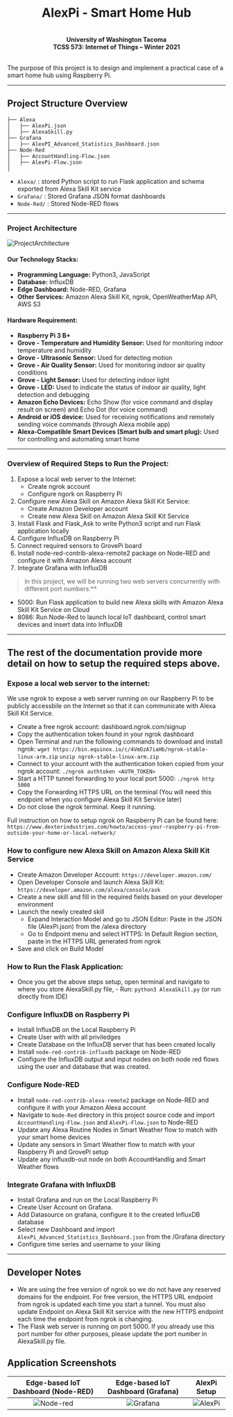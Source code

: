 <h1 align="center">AlexPi - Smart Home Hub</h1>

<p align="center">
 <b><br>University of Washington Tacoma</b><br>
 <b>TCSS 573: Internet of Things – Winter 2021</b><br><br>
</p>

The purpose of this project is to design and implement a practical case of a smart home hub using Raspberry Pi. 

-----

## Project Structure Overview

```
├── Alexa
│   ├── AlexPi.json
│   ├── AlexaSkill.py
├── Grafana
│   ├── AlexPI_Advanced_Statistics_Dashboard.json
├── Node-Red
│   ├── AccountHandling-Flow.json
│   ├── AlexPi-Flow.json
│
```
- `Alexa/` : stored Python script to run Flask application and schema exported from Alexa Skill Kit service
- `Grafana/` : Stored Grafana JSON format dashboards
- `Node-Red/` : Stored Node-RED flows

-----

### Project Architecture
![ProjectArchitecture](https://tcss573-iot-thida.s3.us-east-2.amazonaws.com/alexpi-architecture.png)

#### Our Technology Stacks:
- **Programming Language:** Python3, JavaScript
- **Database:** InfluxDB
- **Edge Dashboard:** Node-RED, Grafana
- **Other Services:** Amazon Alexa Skill Kit, ngrok, OpenWeatherMap API, AWS S3

#### Hardware Requirement:
- **Raspberry Pi 3 B+**
- **Grove - Temperature and Humidity Sensor:** Used for monitoring indoor temperature and humidity
- **Grove - Ultrasonic Sensor:** Used for detecting motion
- **Grove - Air Quality Sensor:** Used for monitoring indoor air quality conditions
- **Grove - Light Sensor:** Used for detecting indoor light
- **Grove - LED:** Used to indicate the status of indoor air quality, light detection and debugging
- **Amazon Echo Devices:** Echo Show (for voice command and display result on screen) and Echo Dot (for voice command)
- **Android or iOS device:** Used for receiving notifications and remotely sending voice commands (through Alexa mobile app)
- **Alexa-Compatible Smart Devices (Smart bulb and smart plug):** Used for controlling and automating smart home

-----

### Overview of Required Steps to Run the Project:
1. Expose a local web server to the Internet:
    - Create ngrok account
    - Configure ngork on Raspberry Pi
2. Configure new Alexa Skill on Amazon Alexa Skill Kit Service:
    - Create Amazon Developer account
    - Create new Alexa Skill on Amazon Alexa Skill Kit Service
3. Install Flask and Flask_Ask to write Python3 script and run Flask application locally
4. Configure InfluxDB on Raspberry Pi
5. Connect required sensors to GrovePi board
6. Install node-red-contrib-alexa-remote2 package on Node-RED and configure it with Amazon Alexa account
7. Integrate Grafana with InfluxDB

> In this project, we will be running two web servers concurrently with different port numbers:**
- 5000: Run Flask application to build new Alexa skills with Amazon Alexa Skill Kit Service on Cloud
- 8086: Run Node-Red to launch local IoT dashboard, control smart devices and insert data into InfluxDB

-----

## The rest of the documentation provide more detail on how to setup the required steps above.

### Expose a local web server to the internet:

We use ngrok to expose a web server running on our Raspberry Pi to be publicly accessbile on the Internet so that it can communicate with Alexa Skill Kit Service.

- Create a free ngrok account: dashboard.ngrok.com/signup
- Copy the authentication token found in your ngrok dashboard
- Open Terminal and run the following commands to download and install ngrok:
        `wget https://bin.equinox.io/c/4VmDzA7iaHb/ngrok-stable-linux-arm.zip`
        `unzip ngrok-stable-linux-arm.zip`
- Connect to your account with the authentication token copied from your ngrok account:
        `./ngrok authtoken <AUTH_TOKEN>`
- Start a HTTP tunnel forwarding to your local port 5000:
        `./ngrok http 5000`
- Copy the Forwarding HTTPS URL on the terminal (You will need this endpoint when you configure Alexa Skill Kit Service later)
- Do not close the ngrok terminal. Keep it running.

Full instruction on how to setup ngrok on Raspberry Pi can be found here: `https://www.dexterindustries.com/howto/access-your-raspberry-pi-from-outside-your-home-or-local-network/`

### How to configure new Alexa Skill on Amazon Alexa Skill Kit Service

- Create Amazon Developer Account: `https://developer.amazon.com/`
- Open Developer Console and launch Alexa Skill Kit: `https://developer.amazon.com/alexa/console/ask`
- Create a new skill and fill in the required fields based on your developer environment
- Launch the newly created skill
    - Expand Interaction Model and go to JSON Editor: Paste in the JSON file (AlexPi.json) from the /alexa directory
    - Go to Endpoint menu and select HTTPS: In Default Region section, paste in the HTTPS URL generated from ngrok
- Save and click on Build Model

### How to Run the Flask Application:
- Once you get the above steps setup, open terminal and navigate to where you store AlexaSkill.py file, - Run: `python3 AlexaSkill.py` (or run directly from IDE)

### Configure InfluxDB on Raspberry Pi
- Install InfluxDB on the Local Raspberry Pi
- Create User with with all priviledges
- Create Database on the InfluxDB server that has been created locally
- Install `node-red-contrib-influxdb` package on Node-RED
- Configure the InfluxDB output and input nodes on both node red flows using the user and database that was created.

### Configure Node-RED
- Install `node-red-contrib-alexa-remote2` package on Node-RED and configure it with your Amazon Alexa account
- Navigate to `Node-Red` directory in this project source code and import `AccountHandling-Flow.json` and `AlexPi-Flow.json` to Node-RED
- Update any Alexa Routine Nodes in Smart Weather flow to match with your smart home devices
- Update any sensors in Smart Weather flow to match with your Raspberry Pi and GrovePi setup
- Update any influxdb-out node on both AccountHandlig and Smart Weather flows

### Integrate Grafana with InfluxDB
- Install Grafana and run on the Local Raspberry Pi
- Create User Account on Grafana.
- Add Datasource on grafana, configure it to the created InfluxDB database
- Select new Dashboard and import `AlexPi_Advanced_Statistics_Dashboard.json` from the /Grafana directory
- Configure time series and username to your liking

----

## Developer Notes
- We are using the free version of ngrok so we do not have any reserved domains for the endpoint. For free version, the HTTPS URL endpoint from ngrok is updated each time you start a tunnel. You must also update Endpoint on Alexa Skill Kit service with the new HTTPS endpoint each time the endpoint from ngrok is changing.
- The Flask web server is running on port 5000. If you already use this port number for other purposes, please update the port number in AlexaSkill.py file.


## Application Screenshots
| Edge-based IoT Dashboard (Node-RED) | Edge-based IoT Dashboard (Grafana) | AlexPi Setup |
| :------: | :--------: | :--------: |
| ![Node-red](https://tcss573-iot-thida.s3.us-east-2.amazonaws.com/IoT+edge+dashboard.jpg) | ![Grafana](https://tcss573-iot-thida.s3.us-east-2.amazonaws.com/grafana-dashboard.png) |![AlexPi](https://tcss573-iot-thida.s3.us-east-2.amazonaws.com/alexpi-hardware.png) |
